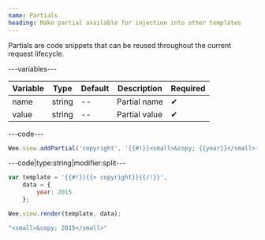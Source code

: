 ```yaml
---
name: Partials
heading: Make partial available for injection into other templates
---
```


Partials are code snippets that can be reused throughout the current request lifecycle.

---variables---

| Variable | Type | Default | Description | Required |
| -- | -- | -- | -- | -- |
| name | string | -- | Partial name | ✔ |
| value | string | -- | Partial value | ✔ |

---code---

```javascript
Wee.view.addPartial('copyright', '{{#!}}<small>&copy; {{year}}</small>{{/!}}');
```

---code|type:string|modifier:split---

```javascript
var template = '{{#!}}{{> copyright}}{{/!}}',
	data = {
		year: 2015
	};

Wee.view.render(template, data);
```

```javascript
"<small>&copy; 2015</small>"
```